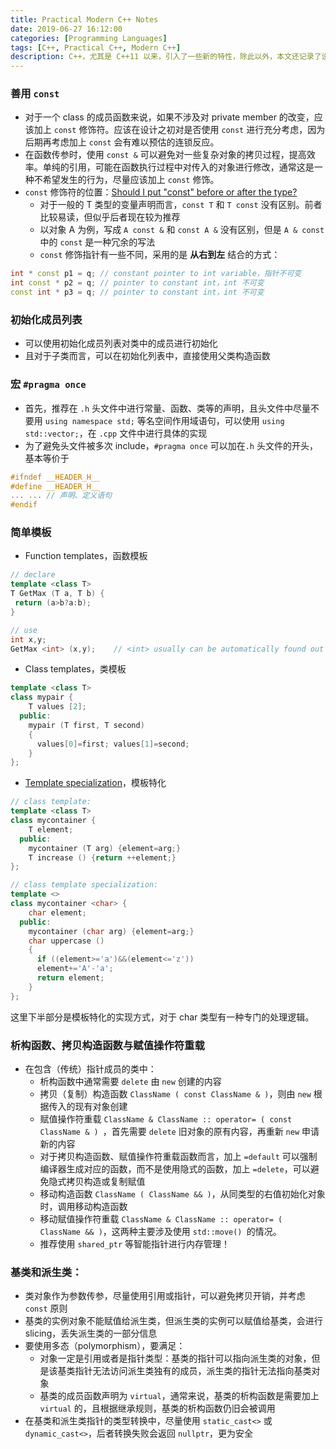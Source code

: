 ```yaml
---
title: Practical Modern C++ Notes
date: 2019-06-27 16:12:00
categories: [Programming Languages]
tags: [C++, Practical C++, Modern C++]
description: C++，尤其是 C++11 以来，引入了一些新的特性，除此以外，本文还记录了设计模式、推荐实践方案、常见技巧等，包括一些 Code Snippet。
---
```


### 善用 `const`

* 对于一个 class 的成员函数来说，如果不涉及对 private member 的改变，应该加上 `const` 修饰符。应该在设计之初对是否使用 `const` 进行充分考虑，因为后期再考虑加上 `const` 会有难以预估的连锁反应。
* 在函数传参时，使用 `const &`  可以避免对一些复杂对象的拷贝过程，提高效率。单纯的引用，可能在函数执行过程中对传入的对象进行修改，通常这是一种不希望发生的行为，尽量应该加上 `const` 修饰。
* `const` 修饰符的位置：[Should I put "const" before or after the type?](http://www.stroustrup.com/bs_faq2.html#constplacement)
  * 对于一般的 T 类型的变量声明而言，`const T` 和 `T const` 没有区别。前者比较易读，但似乎后者现在较为推荐
  * 以对象 A 为例，写成 `A const &` 和 `const A &` 没有区别，但是 `A & const` 中的 `const` 是一种冗余的写法
  * `const` 修饰指针有一些不同，采用的是 **从右到左** 结合的方式：
```c++
int * const p1 = q;	// constant pointer to int variable，指针不可变
int const * p2 = q;	// pointer to constant int，int 不可变
const int * p3 = q;	// pointer to constant int，int 不可变
```
### 初始化成员列表

* 可以使用初始化成员列表对类中的成员进行初始化
* 且对于子类而言，可以在初始化列表中，直接使用父类构造函数 

### 宏 `#pragma once`

* 首先，推荐在 `.h` 头文件中进行常量、函数、类等的声明，且头文件中尽量不要用 `using namespace std;` 等名空间作用域语句，可以使用 `using std::vector;`，在 `.cpp` 文件中进行具体的实现
* 为了避免头文件被多次 include，`#pragma once` 可以加在`.h` 头文件的开头，基本等价于
```c++
#ifndef __HEADER_H__
#define __HEADER_H__
... ... // 声明、定义语句
#endif
```

### 简单模板

* Function templates，函数模板
```c++
// declare
template <class T>
T GetMax (T a, T b) {
 return (a>b?a:b);
}

// use
int x,y;
GetMax <int> (x,y);    // <int> usually can be automatically found out
```

* Class templates，类模板
```c++
template <class T>
class mypair {
    T values [2];
  public:
    mypair (T first, T second)
    {
      values[0]=first; values[1]=second;
    }
};

```

* [Template specialization](https://zh.cppreference.com/mwiki/index.php?title=cpp/language/template_specialization)，模板特化
```c++
// class template:
template <class T>
class mycontainer {
    T element;
  public:
    mycontainer (T arg) {element=arg;}
    T increase () {return ++element;}
};

// class template specialization:
template <>
class mycontainer <char> {
    char element;
  public:
    mycontainer (char arg) {element=arg;}
    char uppercase ()
    {
      if ((element>='a')&&(element<='z'))
      element+='A'-'a';
      return element;
    }
};
```
 这里下半部分是模板特化的实现方式，对于 char 类型有一种专门的处理逻辑。

### 析构函数、拷贝构造函数与赋值操作符重载
* 在包含（传统）指针成员的类中：
  * 析构函数中通常需要 `delete` 由 `new` 创建的内容
  * 拷贝（复制）构造函数 `ClassName ( const ClassName & )`，则由 `new` 根据传入的现有对象创建
  * 赋值操作符重载 `ClassName & ClassName :: operator= ( const ClassName & ) `，首先需要 `delete` 旧对象的原有内容，再重新 `new` 申请新的内容
  * 对于拷贝构造函数、赋值操作符重载函数而言，加上 `=default` 可以强制编译器生成对应的函数，而不是使用隐式的函数，加上 `=delete`，可以避免隐式拷贝构造或复制赋值
  * 移动构造函数 `ClassName ( ClassName && )`，从同类型的右值初始化对象时，调用移动构造函数
  * 移动赋值操作符重载 `ClassName & ClassName :: operator= ( ClassName && )`，这两种主要涉及使用 `std::move() `的情况。
  * 推荐使用 `shared_ptr` 等智能指针进行内存管理！


### 基类和派生类：
* 类对象作为参数传参，尽量使用引用或指针，可以避免拷贝开销，并考虑 `const` 原则
* 基类的实例对象不能赋值给派生类，但派生类的实例可以赋值给基类，会进行 slicing，丢失派生类的一部分信息
* 要使用多态（polymorphism），要满足：
  * 对象一定是引用或者是指针类型：基类的指针可以指向派生类的对象，但是该基类指针无法访问派生类独有的成员，派生类的指针无法指向基类对象
  * 基类的成员函数声明为 `virtual`，通常来说，基类的析构函数是需要加上 `virtual` 的，且根据继承规则，基类的析构函数仍旧会被调用
* 在基类和派生类指针的类型转换中，尽量使用 `static_cast<>` 或 `dynamic_cast<>`，后者转换失败会返回 `nullptr`，更为安全
